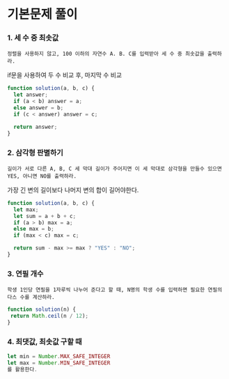 # 기본문제 풀이
### 1. 세 수 중 최솟값
```
정렬을 사용하지 않고, 100 이하의 자연수 A. B. C를 입력받아 세 수 중 최솟값을 출력하라.
```
if문을 사용하여 두 수 비교 후, 마지막 수 비교
```js
function solution(a, b, c) {
  let answer;
  if (a < b) answer = a;
  else answer = b;
  if (c < answer) answer = c;

  return answer;
}
```
### 2. 삼각형 판별하기
```
길이가 서로 다른 A, B, C 세 막대 길이가 주어지면 이 세 막대로 삼각형을 만들수 있으면 YES, 아니면 NO를 출력하라.
```
가장 긴 변의 길이보다 나머지 변의 합이 길어야한다.
```js
function solution(a, b, c) {
  let max;
  let sum = a + b + c;
  if (a > b) max = a;
  else max = b;
  if (max < c) max = c;

  return sum - max >= max ? "YES" : "NO";
}
```
### 3. 연필 개수
```
학생 1인당 연필을 1자루씩 나누어 준다고 할 때, N명의 학생 수를 입력하면 필요한 연필의 다스 수를 계산하라.
```
```js
function solution(n) {
 return Math.ceil(n / 12);
}
```
### 4. 최댓값, 최솟값 구할 때
```js
let min = Number.MAX_SAFE_INTEGER
let max = Number.MIN_SAFE_INTEGER
를 활용한다.
```
